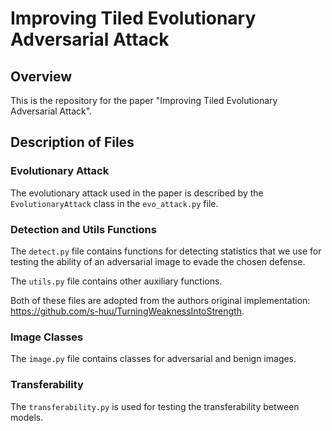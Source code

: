 # Improving Tiled Evolutionary Adversarial Attack


## Overview
This is the repository for the paper "Improving Tiled Evolutionary Adversarial Attack".

## Description of Files

### Evolutionary Attack
The evolutionary attack used in the paper is described by the `EvolutionaryAttack` class in the `evo_attack.py` file.

### Detection and Utils Functions
The `detect.py` file contains functions for detecting statistics that we use for testing the ability of an adversarial image to evade the chosen defense.

The `utils.py` file contains other auxiliary functions.

Both of these files are adopted from the authors original implementation: https://github.com/s-huu/TurningWeaknessIntoStrength.

### Image Classes
The `image.py` file contains classes for adversarial and benign images.

### Transferability
The `transferability.py` is used for testing the transferability between models.
